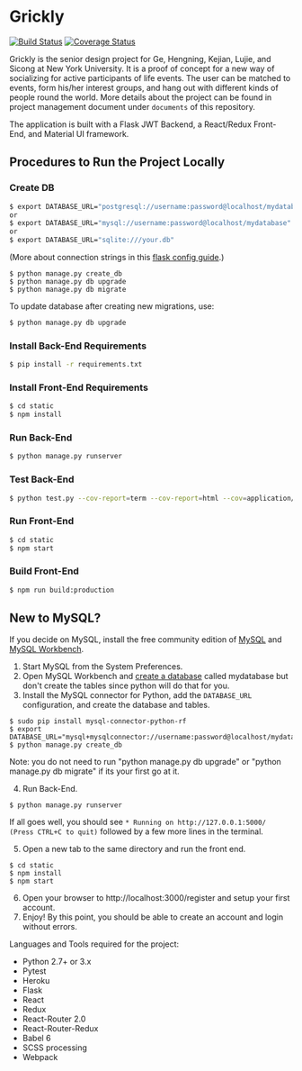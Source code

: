 # Grickly #

[![Build Status](https://travis-ci.org/grickly-nyu/grickly.svg?branch=main)](https://travis-ci.org/grickly-nyu/grickly)
[![Coverage Status](https://coveralls.io/repos/github/grickly-nyu/grickly/badge.svg?branch=main)](https://coveralls.io/github/grickly-nyu/grickly?branch=main)

Grickly is the senior design project for Ge, Hengning, Kejian, Lujie, and Sicong at New York University. It is a proof of concept for a new way of socializing for active participants of life events. The user can be matched to events, form his/her interest groups, and hang out with different kinds of people round the world. More details about the project can be found in project management document under `documents` of this repository. 

The application is built with a Flask JWT Backend, a React/Redux Front-End, and Material UI framework.

## Procedures to Run the Project Locally

### Create DB
```sh
$ export DATABASE_URL="postgresql://username:password@localhost/mydatabase"
or
$ export DATABASE_URL="mysql://username:password@localhost/mydatabase"
or
$ export DATABASE_URL="sqlite:///your.db"
```

(More about connection strings in this [flask config guide](http://flask-sqlalchemy.pocoo.org/2.1/config/).)

```
$ python manage.py create_db
$ python manage.py db upgrade
$ python manage.py db migrate
```

To update database after creating new migrations, use:

```sh
$ python manage.py db upgrade
```
### Install Back-End Requirements
```sh
$ pip install -r requirements.txt
```

### Install Front-End Requirements
```sh
$ cd static
$ npm install
```

### Run Back-End

```sh
$ python manage.py runserver
```

### Test Back-End

```sh
$ python test.py --cov-report=term --cov-report=html --cov=application/ tests/
```

### Run Front-End

```sh
$ cd static
$ npm start
```

### Build Front-End

```sh
$ npm run build:production
```

## New to MySQL? 

If you decide on MySQL, install the free community edition of [MySQL](https://dev.mysql.com/downloads/mysql/) and [MySQL Workbench](https://www.mysql.com/products/workbench/).

1. Start MySQL from the System Preferences.
2. Open MySQL Workbench and [create a database](http://stackoverflow.com/questions/5515745/create-a-new-database-with-mysql-workbench) called mydatabase but don't create the tables since python will do that for you.
3. Install the MySQL connector for Python, add the `DATABASE_URL` configuration, and create the database and tables.

```
$ sudo pip install mysql-connector-python-rf
$ export DATABASE_URL="mysql+mysqlconnector://username:password@localhost/mydatabase"
$ python manage.py create_db
```

Note: you do not need to run "python manage.py db upgrade" or "python manage.py db migrate" if its your first go at it.

4. Run Back-End.

```
$ python manage.py runserver
```

If all goes well, you should see ```* Running on http://127.0.0.1:5000/ (Press CTRL+C to quit)``` followed by a few more lines in the terminal.

5. Open a new tab to the same directory and run the front end.

```
$ cd static
$ npm install
$ npm start
```

6. Open your browser to http://localhost:3000/register and setup your first account.
7. Enjoy! By this point, you should be able to create an account and login without errors. 

Languages and Tools required for the project:

* Python 2.7+ or 3.x
* Pytest
* Heroku
* Flask
* React
* Redux
* React-Router 2.0
* React-Router-Redux
* Babel 6
* SCSS processing
* Webpack
